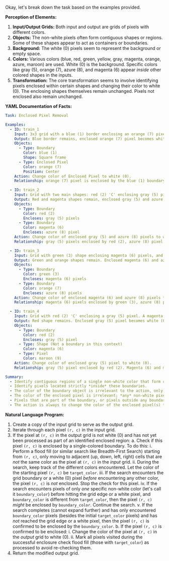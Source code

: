 Okay, let's break down the task based on the examples provided.

**Perception of Elements:**

1.  **Input/Output Grids:** Both input and output are grids of pixels with different colors.
2.  **Objects:** The non-white pixels often form contiguous shapes or regions. Some of these shapes appear to act as containers or boundaries.
3.  **Background:** The white (0) pixels seem to represent the background or empty space.
4.  **Colors:** Various colors (blue, red, green, yellow, gray, magenta, orange, azure, maroon) are used. White (0) is the background. Specific colors like gray (5), orange (7), azure (8), and magenta (6) appear *inside* other colored shapes in the inputs.
5.  **Transformation:** The core transformation seems to involve identifying pixels enclosed within certain shapes and changing their color to white (0). The enclosing shapes themselves remain unchanged. Pixels not enclosed also remain unchanged.

**YAML Documentation of Facts:**


```yaml
Task: Enclosed Pixel Removal

Examples:
  - ID: train_1
    Input: 3x3 grid with a blue (1) border enclosing an orange (7) pixel.
    Output: Blue border remains, enclosed orange (7) pixel becomes white (0).
    Objects:
      - Type: Boundary
        Color: blue (1)
        Shape: Square frame
      - Type: Enclosed Pixel
        Color: orange (7)
        Position: Center
    Action: Change color of Enclosed Pixel to white (0).
    Relationship: orange (7) pixel is enclosed by the blue (1) boundary.

  - ID: train_2
    Input: Grid with two main shapes: red (2) 'C' enclosing gray (5) pixels, magenta (6) 'L' enclosing an azure (8) pixel.
    Output: Red and magenta shapes remain, enclosed gray (5) and azure (8) pixels become white (0).
    Objects:
      - Type: Boundary
        Color: red (2)
        Encloses: gray (5) pixels
      - Type: Boundary
        Color: magenta (6)
        Encloses: azure (8) pixel
    Action: Change color of enclosed gray (5) and azure (8) pixels to white (0).
    Relationship: gray (5) pixels enclosed by red (2), azure (8) pixel enclosed by magenta (6).

  - ID: train_3
    Input: Grid with green (3) shape enclosing magenta (6) pixels, and orange (7) shape enclosing azure (8) pixels. Other pixels exist outside these enclosures.
    Output: Green and orange shapes remain. Enclosed magenta (6) and azure (8) pixels become white (0). Other pixels unchanged.
    Objects:
      - Type: Boundary
        Color: green (3)
        Encloses: magenta (6) pixels
      - Type: Boundary
        Color: orange (7)
        Encloses: azure (8) pixels
    Action: Change color of enclosed magenta (6) and azure (8) pixels to white (0).
    Relationship: magenta (6) pixels enclosed by green (3), azure (8) pixels enclosed by orange (7).

  - ID: train_4
    Input: Grid with red (2) 'C' enclosing a gray (5) pixel. A magenta (6) shape and a maroon (9) pixel exist but do not enclose anything or are not enclosed.
    Output: Red shape remains. Enclosed gray (5) pixel becomes white (0). Magenta shape and maroon pixel remain unchanged.
    Objects:
      - Type: Boundary
        Color: red (2)
        Encloses: gray (5) pixel
      - Type: Shape (Not a boundary in this context)
        Color: magenta (6)
      - Type: Pixel
        Color: maroon (9)
    Action: Change color of enclosed gray (5) pixel to white (0).
    Relationship: gray (5) pixel enclosed by red (2). Magenta (6) and maroon (9) are not involved in enclosure.

Summary:
  - Identify contiguous regions of a single non-white color that form closed boundaries.
  - Identify pixels located strictly *inside* these boundaries.
  - The color of the boundary object is irrelevant to the action, only its shape matters.
  - The color of the enclosed pixel is irrelevant; *any* non-white pixel inside a boundary (that isn't part of the boundary itself) is targeted.
  - Pixels that are part of the boundary, or pixels outside any boundary, are not modified.
  - The action is always to change the color of the enclosed pixel(s) to white (0).
```


**Natural Language Program:**

1.  Create a copy of the input grid to serve as the output grid.
2.  Iterate through each pixel `(r, c)` in the input grid.
3.  If the pixel at `(r, c)` in the output grid is not white (0) and has not yet been processed as part of an identified enclosed region:
    a.  Check if this pixel `(r, c)` is enclosed by a single-colored boundary. To do this:
        i.  Perform a flood fill (or similar search like Breadth-First Search) starting from `(r, c)`, only moving to adjacent (up, down, left, right) cells that are *not* the same color as the pixel at `(r, c)` in the *input* grid.
        ii. During the search, keep track of the different colors encountered. Let the color of the starting pixel `(r, c)` be `target_color`.
        iii. If the search encounters the grid boundary or a white (0) pixel *before* encountering any other color, the pixel `(r, c)` is *not* enclosed. Stop the check for this pixel.
        iv. If the search encounters pixels of only *one* specific non-white color (let's call it `boundary_color`) before hitting the grid edge or a white pixel, and `boundary_color` is different from `target_color`, then the pixel `(r, c)` *might* be enclosed by `boundary_color`. Continue the search.
        v. If the search completes (cannot expand further) and has only encountered `boundary_color` pixels (besides the initial `target_color` pixels) and has *not* reached the grid edge or a white pixel, then the pixel `(r, c)` is confirmed to be enclosed by the `boundary_color`.
    b. If the pixel `(r, c)` is confirmed to be enclosed:
        i.  Change the color of the pixel at `(r, c)` in the *output* grid to white (0).
        ii. Mark all pixels visited during the successful enclosure check flood fill (those with `target_color`) as processed to avoid re-checking them.
4.  Return the modified output grid.